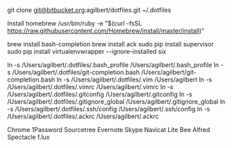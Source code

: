 git clone git@bitbucket.org:agilbert/dotfiles.git ~/.dotfiles

Install homebrew
/usr/bin/ruby -e "$(curl -fsSL https://raw.githubusercontent.com/Homebrew/install/master/install)"

brew install bash-completion
brew install ack
sudo pip install supervisor
sudo pip install virtualenvwrapper --ignore-installed six

ln -s /Users/agilbert/.dotfiles/.bash_profile /Users/agilbert/.bash_profile
ln -s /Users/agilbert/.dotfiles/git-completion.bash /Users/agilbert/git-completion.bash
ln -s /Users/agilbert/.dotfiles/.vim /Users/agilbert
ln -s /Users/agilbert/.dotfiles/.vimrc /Users/agilbert/.vimrc
ln -s /Users/agilbert/.dotfiles/.gitconfig /Users/agilbert/.gitconfig
ln -s /Users/agilbert/.dotfiles/.gitignore_global /Users/agilbert/.gitignore_global
ln -s /Users/agilbert/.dotfiles/.ssh/config /Users/agilbert/.ssh/config
ln -s /Users/agilbert/.dotfiles/.ackrc /Users/agilbert/.ackrc

Chrome
1Password
Sourcetree
Evernote
Skype
Navicat Lite
Bee
Alfred
Spectacle
f.lux

